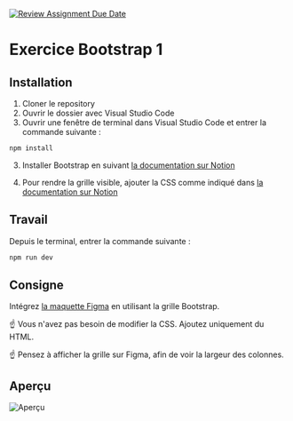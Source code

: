 [![Review Assignment Due Date](https://classroom.github.com/assets/deadline-readme-button-22041afd0340ce965d47ae6ef1cefeee28c7c493a6346c4f15d667ab976d596c.svg)](https://classroom.github.com/a/cLSiNpxT)
# Exercice Bootstrap 1

## Installation

1. Cloner le repository
2. Ouvrir le dossier avec Visual Studio Code
3. Ouvrir une fenêtre de terminal dans Visual Studio Code et entrer la commande suivante :

```bash
npm install
```

3. Installer Bootstrap en suivant [la documentation sur Notion](https://eikon-imd.notion.site/Bootstrap-Installation-dans-le-starterkit-3f58413c9b5c4143b7ab83c5e51d69c2)

4. Pour rendre la grille visible, ajouter la CSS comme indiqué dans [la documentation sur Notion](https://eikon-imd.notion.site/Bootstrap-layout-highlighter-e3813cee0d694df497faced10f2cc49c)

## Travail

Depuis le terminal, entrer la commande suivante :

```bash
npm run dev
```

## Consigne

Intégrez [la maquette Figma](https://www.figma.com/design/fzZR4HG0rlMueolCuYpMLZ/imd2-exercice-bootstrap-2?node-id=1-2&t=6QPWp9iOuKl4jtXJ-1) en utilisant la grille Bootstrap.

☝️ Vous n'avez pas besoin de modifier la CSS. Ajoutez uniquement du HTML.

☝️ Pensez à afficher la grille sur Figma, afin de voir la largeur des colonnes.

## Aperçu

![Aperçu](apercu.png)
